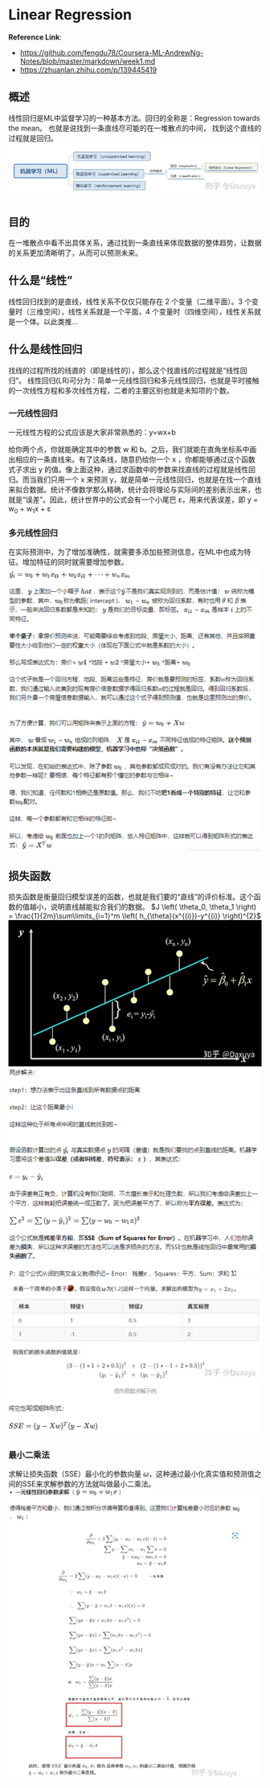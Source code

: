 # Linear Regression

**Reference Link**:
- https://github.com/fengdu78/Coursera-ML-AndrewNg-Notes/blob/master/markdown/week1.md
- https://zhuanlan.zhihu.com/p/139445419


## 概述
线性回归是ML中监督学习的一种基本方法。回归的全称是：Regression towards the mean。 也就是说找到一条直线尽可能的在一堆散点的中间， 找到这个直线的过程就是回归。
![image](./Picture/%E7%BA%BF%E6%80%A7%E5%9B%9E%E5%BD%92.webp)

## 目的
在一堆散点中看不出具体关系，通过找到一条直线来体现数据的整体趋势，让数据的关系更加清晰明了，从而可以预测未来。

## 什么是“线性”
线性回归找到的是直线，线性关系不仅仅只能存在 2 个变量（二维平面）。3 个变量时（三维空间），线性关系就是一个平面，4 个变量时（四维空间），线性关系就是一个体。以此类推…

## 什么是线性回归
找线的过程所找的线直的（即是线性的），那么这个找直线的过程就是“线性回归”。
线性回归(LR)可分为：简单一元线性回归和多元线性回归，也就是平时接触的一次线性方程和多次线性方程，二者的主要区别也就是未知项的个数。

### 一元线性回归
一元线性方程的公式应该是大家非常熟悉的：y=wx+b 

给你两个点，你就能确定其中的参数 w 和 b。之后，我们就能在直角坐标系中画出相应的一条直线来。有了这条线，随意扔给你一个 x ，你都能够通过这个函数式子求出 y 的值。像上面这种，通过求函数中的参数来找直线的过程就是线性回归。而当我们只用一个 x 来预测 y，就是简单一元线性回归，也就是在找一个直线来拟合数据。统计不像数学那么精确，统计会将理论与实际间的差别表示出来，也就是“误差”。因此，统计世界中的公式会有一个小尾巴 ɛ，用来代表误差，即 y = w<sub>0</sub> + w<sub>1</sub>x + ɛ 

### 多元线性回归

在实际预测中，为了增加准确性，就需要多添加些预测信息，在ML中也成为特征。增加特征的同时就需要增加参数。
![image](./Picture/%E5%A4%9A%E5%85%83%E7%BA%BF%E6%80%A7%E5%9B%9E%E5%BD%92.png)


## 损失函数
损失函数是衡量回归模型误差的函数，也就是我们要的“直线”的评价标准。这个函数的值越小，说明直线越能拟合我们的数据。
$J \left( \theta_0, \theta_1 \right) = \frac{1}{2m}\sum\limits_{i=1}^m \left( h_{\theta}(x^{(i)})-y^{(i)} \right)^{2}$
![image](./Picture/%E6%8D%9F%E5%A4%B1%E5%87%BD%E6%95%B0.webp)
![](./Picture/%E6%8D%9F%E5%A4%B1%E5%87%BD%E6%95%B0%E6%96%B9%E7%A8%8B.png)
![](./Picture/%E6%8D%9F%E5%A4%B1%E5%87%BD%E6%95%B0%E6%96%B9%E7%A8%8B1.png)

### 最小二乘法
求解让损失函数（SSE）最小化的参数向量 $\omega$，这种通过最小化真实值和预测值之间的SSE来求解参数的方法就叫做最小二乘法。
![](./Picture/%E6%9C%80%E5%B0%8F%E4%BA%8C%E4%B9%98%E6%B3%95.png)



